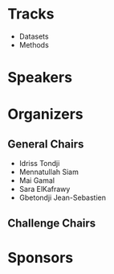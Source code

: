 # Tracks
* Datasets
* Methods

# Speakers

# Organizers

## General Chairs
* Idriss Tondji
* Mennatullah Siam
* Mai Gamal
* Sara ElKafrawy
* Gbetondji Jean-Sebastien

## Challenge Chairs

# Sponsors


